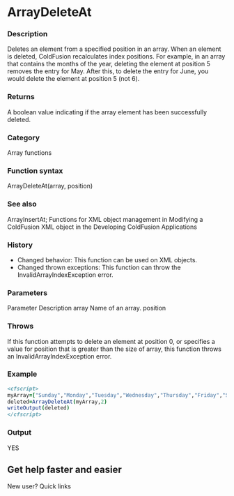 # ArrayDeleteAt

### Description

Deletes an element from a specified position in an array. When an element is deleted, ColdFusion recalculates index positions. For example, in an array that contains the months of the year, deleting the element at position 5 removes the entry for May. After this, to delete the entry for June, you would delete the element at position 5 (not 6).
### Returns

A boolean value indicating if the array element has been successfully deleted.
### Category

Array functions
### Function syntax

ArrayDeleteAt(array, position)
### See also

ArrayInsertAt; Functions for XML object management in Modifying a ColdFusion XML object in the Developing ColdFusion Applications
### History

- Changed behavior: This function can be used on XML objects.
- Changed thrown exceptions: This function can throw the InvalidArrayIndexException error.
### Parameters

Parameter
Description
array
Name of an array.
position
### Throws
If this function attempts to delete an element at position 0, or specifies a value for position that is greater than the size of array, this function throws an InvalidArrayIndexException error.
### Example

```coldfusion
<cfscript>
myArray=["Sunday","Monday","Tuesday","Wednesday","Thursday","Friday","Saturday"]
deleted=ArrayDeleteAt(myArray,2)
writeOutput(deleted)
</cfscript>
```
### Output
YES
## Get help faster and easier
New user?
Quick links
